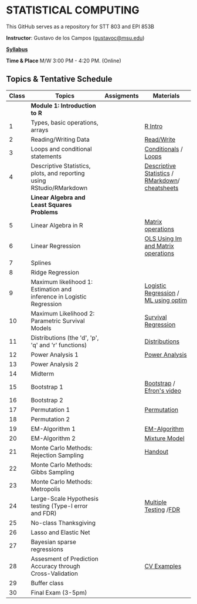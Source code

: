 # STATISTICAL COMPUTING


This GitHub serves as a repository for STT 803 and EPI 853B

**Instructor**: Gustavo de los Campos (gustavoc@msu.edu)

**[Syllabus](https://app.box.com/s/4l7zea2zvqa1kq3137tujqdx0opiif1z)**

**Time & Place** M/W 	3:00 PM - 4:20 PM. (Online)

## Topics & Tentative Schedule






|Class | Topics | Assigments | Materials |
|----|----|----|---|
|  | **Module 1: Introduction to R** | |
|1|Types, basic operations, arrays||[R Intro](https://github.com/gdlc/STAT_COMP/blob/master/RIntro.md)|
|2|Reading/Writing Data||[Read/Write](https://github.com/gdlc/STAT_COMP/blob/master/RIntro.md#read-write)|
|3|Loops and conditional statements||[Conditionals](https://github.com/QuantGen/RIntro#conditionals) / [Loops](https://github.com/gdlc/STAT_COMP/blob/master/RIntro.md#loops)|
|4|Descriptive Statistics, plots, and reporting using RStudio/RMarkdown|| [Descriptive Statistics](https://github.com/gdlc/STAT_COMP/blob/master/RIntro.md#descriptives) / [RMarkdown](https://rmarkdown.rstudio.com/lesson-1.html)/ [cheatsheets](https://rmarkdown.rstudio.com/lesson-15.html)|
| | **Linear Algebra and Least Squares Problems** | | |
|5|Linear Algebra in R||[Matrix operations](https://github.com/gdlc/STAT_COMP/blob/master/LinearAlgebra.md)|
|6|Linear Regression||[OLS Using lm and Matrix operations](https://github.com/gdlc/STAT_COMP/blob/master/OLS.md)|
|7|Splines|||
|8|Ridge Regression|||
|9 |Maximum likelihood 1: Estimation and inference in Logistic Regression||[Logistic Regression](https://github.com/gdlc/STAT_COMP/blob/master/LogisticRegression.pdf) / [ML using optim](https://github.com/gdlc/STAT_COMP/blob/master/LogisticRegression.md)|
|10|Maximum Likelihood 2: Parametric Survival Models ||[Survival Regression](https://github.com/gdlc/STAT_COMP/blob/master/ParametericSurvivalRegression.md) |
|11|Distributions (the 'd', 'p', 'q' and 'r' functions)||[Distributions](https://github.com/gdlc/STAT_COMP/blob/master/RIntro.md#distributions)|
|12|Power Analysis 1||[Power Analysis](https://github.com/gdlc/STAT_COMP/blob/master/POWER_AND_TYPE-I_ERROR.md) |
|13|Power Analysis 2|||
|14| Midterm |||
|15|Bootstrap 1||[Bootstrap](https://github.com/gdlc/STAT_COMP/blob/master/BOOTSTRAP.md) / [Efron's video](https://www.youtube.com/watch?v=H2tOhMaXWvI)|
|16|Bootstrap 2|||
|17| Permutation 1||[Permutation](https://github.com/gdlc/STAT_COMP/blob/master/PERMUTATION.md) |
|18|Permutation 2|||
|19|EM-Algorithm 1||[EM-Algorithm](https://github.com/gdlc/STAT_COMP/blob/master/EMAlgorithm.pdf)|
|20|EM-Algorithm 2||[Mixture Model](https://github.com/gdlc/STAT_COMP/blob/master/EM_MIXTURES.md)|
|21|Monte Carlo Methods: Rejection Sampling||[Handout](https://github.com/gdlc/STAT_COMP/blob/master/SimulatingRandomVariables.pdf)|
|22|Monte Carlo Methods: Gibbs Sampling|||
|23|Monte Carlo Methods: Metropolis|||
|24|Large-Scale Hypothesis testing (Type-I error and FDR)||[Multiple Testing](https://github.com/gdlc/STAT_COMP/blob/master/LARGE_SCALE_TESTING.md) /[FDR](https://github.com/gdlc/STAT_COMP/blob/master/FDR.md)|
|25|No-class Thanksgiving|||
|26|Lasso and Elastic Net |||
|27|Bayesian sparse regressions|||
|28|Assesment of Prediction Accuracy through Cross-Validation||[CV Examples](https://github.com/gdlc/STAT_COMP/blob/master/CROSSVALIDATION.md)|
|29|Buffer class|||
|30|Final Exam (3-5pm)|||

